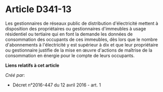# Article D341-13

Les gestionnaires de réseaux public de distribution d'électricité mettent à disposition des propriétaires ou gestionnaires
d'immeubles à usage résidentiel ou tertiaire qui en font la demande les données de consommation des occupants de ces
immeubles, dès lors que le nombre d'abonnements à l'électricité y est supérieur à dix et que leur propriétaire ou
gestionnaire justifie de la mise en œuvre d'actions de maîtrise de la consommation en énergie pour le compte de leurs
occupants.

**Liens relatifs à cet article**

_Créé par_:

  - Décret n°2016-447 du 12 avril 2016 - art. 1
